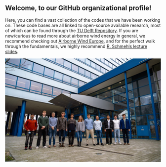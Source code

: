 ## Welcome, to our GitHub organizational profile!
Here, you can find a vast collection of the codes that we have been working on.
These code bases are all linked to open-source available research, most of which can be found through the [TU Delft Repository](https://repository.tudelft.nl/).
If you are new/curious to read more about airborne wind energy in general, we recommend checking out [Airborne Wind Europe](https://airbornewindeurope.org/), and for the perfect walk through the fundamentals, we highly recommend [R. Schmehls lecture slides](https://awecourse.github.io/slides/).

![Taken in 2024, credits to F.Martins](awegroup_team.jpg)
